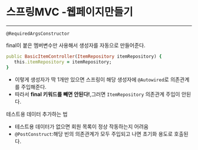 # 스프링MVC -웹페이지만들기
----

`@RequiredArgsConstructor`

final이 붙은 멤버변수만 사용해서 생성자를 자동으로 만들어준다.

```ruby
public BasicItemController(ItemRepository itemRepository) {
   this.itemRepository = itemRepository;
}
```
* 이렇게 생성자가 딱 1개만 있으면 스프링이 해당 생성자에 `@Autowired`로 의존관계를 주입해준다.
* 따라서 **final 키워드를 빼면 안된다!**,그러면 `ItemRepository` 의존관계 주입이 안된다.



테스트용 데이터 추가하는 법
* 테스트용 데이터가 없으면 회원 목록이 정상 작동하는지 어려움
* `@PostConstruct`:해당 빈의 의존관계가 모두 주입되고 나면 초기화 용도로 호출된다.

